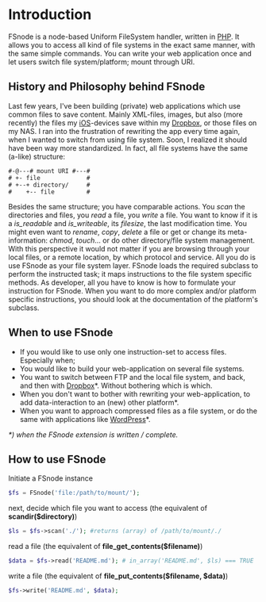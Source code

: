 # Introduction
FSnode is a node-based Uniform FileSystem handler, written in [PHP](http://php.net/). It allows you to access all kind of file systems in the exact same manner, with the same simple commands. You can write your web application once and let users switch file system/platform; mount through URI.

## History and Philosophy behind FSnode
Last few years, I've been building (private) web applications which use common files to save content. Mainly XML-files, images, but also (more recently) the files my [iOS](http://www.apple.com/ios/)-devices save within my [Dropbox](http://www.dropbox.com/), or those files on my NAS. I ran into the frustration of rewriting the app every time again, when I wanted to switch from using file system. Soon, I realized it should have been way more standardized.
In fact, all file systems have the same (a-like) structure:
```text
#-@---# mount URI #---#
# +- file             #
# +--+ directory/     #
#    +-- file         #
```
Besides the same structure; you have comparable actions. You _scan_ the directories and files, you _read_ a file, you _write_ a file. You want to know if it is a *is_readable* and *is_writeable*, its _filesize_, the last modification time. You might even want to _rename_, _copy_, _delete_ a file or get or change its meta-information: _chmod_, _touch_... or do other directory/file system management.
With this perspective it would not matter if you are browsing through your local files, or a remote location, by which protocol and service. All you do is use FSnode as your file system layer. FSnode loads the required subclass to perform the instructed task; it maps instructions to the file system specific methods. As developer, all you have to know is how to formulate your instruction for FSnode.
When you want to do more complex and/or platform specific instructions, you should look at the documentation of the platform's subclass.

## When to use FSnode
- If you would like to use only one instruction-set to access files. Especially when;
- You would like to build your web-application on several file systems.
- You want to switch between FTP and the local file system, and back, and then with [Dropbox](http://www.dropbox.com/)*. Without bothering which is which.
- When you don't want to bother with rewriting your web-application, to add data-interaction to an (new) other platform*. 
- When you want to approach compressed files as a file system, or do the same with applications like [WordPress](http://www.wordpress.org/)*.

_*) when the FSnode extension is written / complete._

## How to use FSnode
Initiate a FSnode instance
```php
$fs = FSnode('file:/path/to/mount/');
```
next, decide which file you want to access (the equivalent of **scandir($directory)**)
```php
$ls = $fs->scan('./'); #returns (array) of /path/to/mount/./
```
read a file (the equivalent of **file_get_contents($filename)**)
```php
$data = $fs->read('README.md'); # in_array('README.md', $ls) === TRUE
```
write a file (the equivalent of **file_put_contents($filename, $data)**)
```php
$fs->write('README.md', $data);
```
